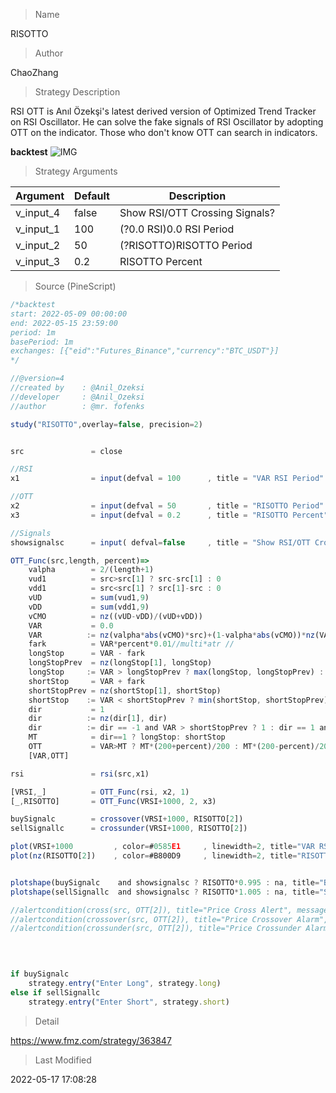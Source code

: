 
> Name

RISOTTO

> Author

ChaoZhang

> Strategy Description

RSI OTT is Anıl Özekşi's latest derived version of Optimized Trend Tracker on RSI Oscillator.
He can solve the fake signals of RSI Oscillator by adopting OTT on the indicator.
Those who don't know OTT can search in indicators.

**backtest**
 ![IMG](https://www.fmz.com/upload/asset/161da421e1b62c9e45f.png) 

> Strategy Arguments



|Argument|Default|Description|
|----|----|----|
|v_input_4|false|Show RSI/OTT Crossing Signals?|
|v_input_1|100|(?0.0 RSI)0.0 RSI Period|
|v_input_2|50|(?RISOTTO)RISOTTO Period|
|v_input_3|0.2|RISOTTO Percent|


> Source (PineScript)

``` javascript
/*backtest
start: 2022-05-09 00:00:00
end: 2022-05-15 23:59:00
period: 1m
basePeriod: 1m
exchanges: [{"eid":"Futures_Binance","currency":"BTC_USDT"}]
*/

//@version=4
//created by    : @Anil_Ozeksi
//developer     : @Anil_Ozeksi
//author        : @mr. fofenks

study("RISOTTO",overlay=false, precision=2)


src               = close

//RSI
x1                = input(defval = 100      , title = "VAR RSI Period"          , type = input.integer, minval = 1  ,step = 1       , group = "VAR RSI")

//OTT
x2                = input(defval = 50       , title = "RISOTTO Period"          , type = input.integer, minval = 1  ,step = 1       , group = "RISOTTO")
x3                = input(defval = 0.2      , title = "RISOTTO Percent"         , type = input.float  , minval = 0  ,step = 0.05    , group = "RISOTTO")

//Signals
showsignalsc      = input( defval=false     , title = "Show RSI/OTT Crossing Signals?", type=input.bool)

OTT_Func(src,length, percent)=>
    valpha        = 2/(length+1)
    vud1          = src>src[1] ? src-src[1] : 0
    vdd1          = src<src[1] ? src[1]-src : 0
    vUD           = sum(vud1,9)
    vDD           = sum(vdd1,9)
    vCMO          = nz((vUD-vDD)/(vUD+vDD))
    VAR           = 0.0
    VAR          := nz(valpha*abs(vCMO)*src)+(1-valpha*abs(vCMO))*nz(VAR[1])
    fark          = VAR*percent*0.01//multi*atr //
    longStop      = VAR - fark
    longStopPrev  = nz(longStop[1], longStop)
    longStop     := VAR > longStopPrev ? max(longStop, longStopPrev) : longStop
    shortStop     = VAR + fark
    shortStopPrev = nz(shortStop[1], shortStop)
    shortStop    := VAR < shortStopPrev ? min(shortStop, shortStopPrev) : shortStop
    dir           = 1
    dir          := nz(dir[1], dir)
    dir          := dir == -1 and VAR > shortStopPrev ? 1 : dir == 1 and VAR < longStopPrev ? -1 : dir
    MT            = dir==1 ? longStop: shortStop
    OTT           = VAR>MT ? MT*(200+percent)/200 : MT*(200-percent)/200
    [VAR,OTT]

rsi               = rsi(src,x1)

[VRSI,_]          = OTT_Func(rsi, x2, 1)
[_,RISOTTO]       = OTT_Func(VRSI+1000, 2, x3)

buySignalc        = crossover(VRSI+1000, RISOTTO[2])
sellSignallc      = crossunder(VRSI+1000, RISOTTO[2])

plot(VRSI+1000         , color=#0585E1     , linewidth=2, title="VAR RSI" , display = display.all)
plot(nz(RISOTTO[2])    , color=#B800D9     , linewidth=2, title="RISOTTO" , display = display.all)


plotshape(buySignalc    and showsignalsc ? RISOTTO*0.995 : na, title="Buy"  , text="Buy"    , location=location.absolute, style=shape.labelup   , size=size.tiny, color=color.green , textcolor=color.white)
plotshape(sellSignallc  and showsignalsc ? RISOTTO*1.005 : na, title="Sell" , text="Sell"   , location=location.absolute, style=shape.labeldown , size=size.tiny, color=color.red   , textcolor=color.white)

//alertcondition(cross(src, OTT[2]), title="Price Cross Alert", message="OTT - Price Crossing!")
//alertcondition(crossover(src, OTT[2]), title="Price Crossover Alarm", message="PRICE OVER OTT - BUY SIGNAL!")
//alertcondition(crossunder(src, OTT[2]), title="Price Crossunder Alarm", message="PRICE UNDER OTT - SELL SIGNAL!")

  
  

if buySignalc
    strategy.entry("Enter Long", strategy.long)
else if sellSignallc
    strategy.entry("Enter Short", strategy.short)
```

> Detail

https://www.fmz.com/strategy/363847

> Last Modified

2022-05-17 17:08:28
